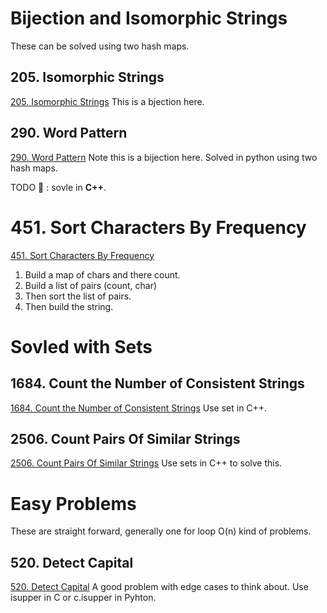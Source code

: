
# Bijection and Isomorphic Strings
These can be solved using two hash maps.

## 205. Isomorphic Strings
[205. Isomorphic Strings](https://leetcode.com/problems/isomorphic-strings/) This is a bjection here.

## 290. Word Pattern
[290. Word Pattern](https://leetcode.com/problems/word-pattern/)
Note this is a bijection here. Solved in python using two hash maps.

TODO :pushpin: : sovle in **C++**.


# 451. Sort Characters By Frequency
[451. Sort Characters By Frequency](https://leetcode.com/problems/sort-characters-by-frequency/)
1. Build a map of chars and there count.
2. Build a list of pairs (count, char)
3. Then sort the list of pairs. 
4. Then build the string. 

# Sovled with Sets 
## 1684. Count the Number of Consistent Strings
[1684. Count the Number of Consistent Strings](https://leetcode.com/problems/count-the-number-of-consistent-strings/)
Use set in C++.

## 2506. Count Pairs Of Similar Strings
[2506. Count Pairs Of Similar Strings](https://leetcode.com/problems/count-pairs-of-similar-strings/)
Use sets in C++ to solve this.

# Easy Problems
These are straight forward, generally one for loop O(n) kind of problems.

## 520. Detect Capital
[520. Detect Capital](https://leetcode.com/problems/detect-capital/) A good problem with edge cases to think about. Use isupper in C or c.isupper in Pyhton.

 